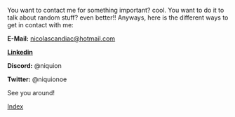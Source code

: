 You want to contact me for something important? cool.
You want to do it to talk about random stuff? even better!!
Anyways, here is the different ways to get in contact with me:

**E-Mail:** nicolascandiac@hotmail.com

[**Linkedin**](https://www.linkedin.com/in/nicol%C3%A1scandia/)

**Discord:** @niquion

**Twitter:** @niquionoe




See you around!

[Index](https://niquion.github.io/)
